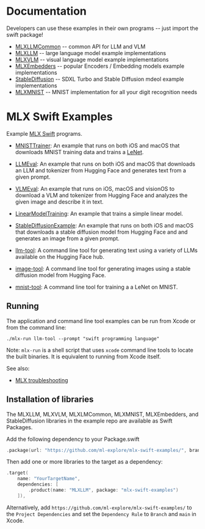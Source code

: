 # Documentation

Developers can use these examples in their own programs -- just import the swift package!

- [MLXLLMCommon](https://swiftpackageindex.com/ml-explore/mlx-swift-examples/main/documentation/mlxlmcommon) -- common API for LLM and VLM
- [MLXLLM](https://swiftpackageindex.com/ml-explore/mlx-swift-examples/main/documentation/mlxllm) -- large language model example implementations
- [MLXVLM](https://swiftpackageindex.com/ml-explore/mlx-swift-examples/main/documentation/mlxvlm) -- visual language model example implementations
- [MLXEmbedders](https://swiftpackageindex.com/ml-explore/mlx-swift-examples/main/documentation/mlxembedders) -- popular Encoders / Embedding models example implementations
- [StableDiffusion](https://swiftpackageindex.com/ml-explore/mlx-swift-examples/main/documentation/stablediffusion) -- SDXL Turbo and Stable Diffusion mdeol example implementations
- [MLXMNIST](https://swiftpackageindex.com/ml-explore/mlx-swift-examples/main/documentation/mlxmnist) -- MNIST implementation for all your digit recognition needs

# MLX Swift Examples

Example [MLX Swift](https://github.com/ml-explore/mlx-swift) programs.

- [MNISTTrainer](Applications/MNISTTrainer/README.md): An example that runs on
  both iOS and macOS that downloads MNIST training data and trains a
  [LeNet](https://en.wikipedia.org/wiki/LeNet). 

- [LLMEval](Applications/LLMEval/README.md): An example that runs on both iOS
  and macOS that downloads an LLM and tokenizer from Hugging Face and 
  generates text from a given prompt. 
  
- [VLMEval](Applications/VLMEval/README.md): An example that runs on iOS, macOS and visionOS to download a VLM and tokenizer from Hugging Face and
  analyzes the given image and describe it in text.

- [LinearModelTraining](Tools/LinearModelTraining/README.md): An example that
  trains a simple linear model.

- [StableDiffusionExample](Applications/StableDiffusionExample/README.md): An 
  example that runs on both iOS and macOS that downloads a stable diffusion model
  from Hugging Face and  and generates an image from a given prompt. 

- [llm-tool](Tools/llm-tool/README.md): A command line tool for generating text
  using a variety of LLMs available on the Hugging Face hub.

- [image-tool](Tools/image-tool/README.md): A command line tool for generating images
  using a stable diffusion model from Hugging Face.

- [mnist-tool](Tools/mnist-tool/README.md): A command line tool for training a
  a LeNet on MNIST.
  
## Running

The application and command line tool examples can be run from Xcode or from
the command line:

```
./mlx-run llm-tool --prompt "swift programming language"
```

Note: `mlx-run` is a shell script that uses `xcode` command line tools to
locate the built binaries.  It is equivalent to running from Xcode itself.

See also:

- [MLX troubleshooting](https://swiftpackageindex.com/ml-explore/mlx-swift/main/documentation/mlx/troubleshooting)

## Installation of libraries

The MLXLLM, MLXVLM, MLXLMCommon, MLXMNIST, MLXEmbedders, and StableDiffusion libraries in the example repo are available
as Swift Packages.


Add the following dependency to your Package.swift

```swift  
.package(url: "https://github.com/ml-explore/mlx-swift-examples/", branch: "main"),
```

Then add one or more libraries to the target as a dependency:

```swift
.target(
    name: "YourTargetName",
    dependencies: [
        .product(name: "MLXLLM", package: "mlx-swift-examples")
    ]),
```

Alternatively, add `https://github.com/ml-explore/mlx-swift-examples/` to the `Project Dependencies` and set the `Dependency Rule` to `Branch` and `main` in Xcode. 
